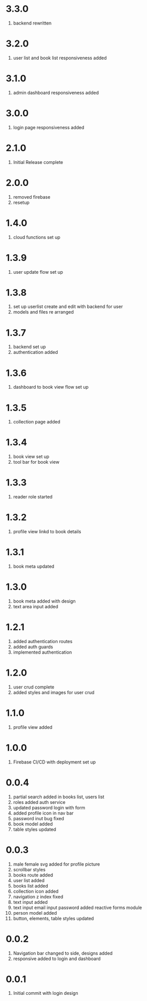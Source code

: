 # 3.3.0

1. backend rewritten

# 3.2.0

1. user list and book list responsiveness added

# 3.1.0

1. admin dashboard responsiveness added

# 3.0.0

1. login page responsiveness added

# 2.1.0

1. Initial Release complete

# 2.0.0

1. removed firebase 
2. resetup 

# 1.4.0

1. cloud functions set up

# 1.3.9

1. user update flow set up

# 1.3.8

1. set up userlist create and edit with backend for user
2. models and files re arranged

# 1.3.7

1. backend set up 
2. authentication added

# 1.3.6

1. dashboard to book view flow set up

# 1.3.5 

1. collection page added

# 1.3.4

1. book view set up
2. tool bar for book view

# 1.3.3

1. reader role started

# 1.3.2
 
1. profile view linkd to book details

# 1.3.1

1. book meta updated

# 1.3.0

1. book meta added with design
2. text area input added

# 1.2.1

1. added authentication routes
2. added auth guards
3. implemented authentication

# 1.2.0

1. user crud complete
2. added styles and images for user crud

# 1.1.0

1. profile view added

# 1.0.0

1. Firebase CI/CD with deployment set up

# 0.0.4

1. partial search added in books list, users list
2. roles added auth service
3. updated password login with form
4. added profile icon in nav bar
5. password inut bug fixed
6. book model added
7. table styles updated

# 0.0.3

1. male female svg added for profile picture
2. scrollbar styles
3. books route added
4. user list added
5. books list added
6. collection icon added
7. navigation z index fixed
8. text input added
9. text input email input password added reactive forms module
10. person model added
11. button, elements, table styles updated 

# 0.0.2

1. Navigation bar changed to side, designs added
2. responsive added to login and dashboard

# 0.0.1

1. Initial commit with login design